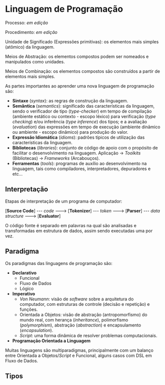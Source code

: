 # Linguagem de Programação

Processo: _em edição_

Procedimento: _em edição_

Unidade de Significado (Expressões primitivas): os elementos mais simples (atômico) da linguagem.

Meios de Abstração: os elementos compostos podem ser nomeados e manipulados como unidades.

Meios de Combinação: os elementos compostos são construídos a partir de elementos mais simples.

As partes importantes ao aprender uma nova linguagem de programação são:

* **Sintaxe** (_syntax_): as regras de construção da linguagem.
* **Semântica** (_semantics_): significado das características da linguagem, sendo o verificador de tipo (_type-checker_) em tempo de compilação (ambiente estático ou contexto - escopo léxico) para verificação (_type checking_) e/ou inferência (_type inference_) dos tipos; e a avaliação (_evaluation_) das expressões em tempo de execução (ambiente dinâmico ou ambiente - escopo dinâmico) para produção do valor.
* **Expressão Idiomática** (_idioms_): padrões típicos de utilização das características da linguagem.
* **Bibliotecas** (_libraries_): conjunto de código de apoio com o propósito de facilitar o desenvolvimento na linguagem. Aplicação -> _Toolkits_ (Bibliotecas) -> _Frameworks_ (Arcabouços).
* **Ferramentas** (_tools_): programas de auxílio ao desenvolvimento na linguagem, tais como compiladores, interpretadores, depuradores e etc...

## Interpretação

Etapas de interpretação de um programa de computador:

[**Source Code**] --- _code_ ---> [**Tokenizer**] --- _token_ ---> [**Parser**] --- _data structure_ ---> [**Evaluator**]

O código fonte é separado em palavras na qual são analisadas e transformadas em estrutura de dados, assim sendo executadas uma por vez.

## Paradigma

Os paradigmas das linguagens de programação são:

* **Declarativo**
    * Funcional
    * Fluxo de Dados
    * Lógico
* **Imperativo**
    * _Von Neumann_: visão de _software_ sobre a arquitetura do computador, com estruturas de controle (decisão e repetição) e funções.
    * Orientada a Objetos: visão de abstração (antropomorfismo) do mundo real, com herança (_inheritance_), polimorfismo (_polymorphism_), abstração (_abstraction_) e encapsulamento (_encapsulation_).
    * _Script_: uma forma dinâmica de resolver problemas computacionais.
* **Programação Orientada a Linguagem**

Muitas linguagens são multiparadigmas, principalmente com um balanço entre Orientada a Objetos/_Script_ e Funcional, alguns casos com DSL em Fluxo de Dados.

## Tipos
